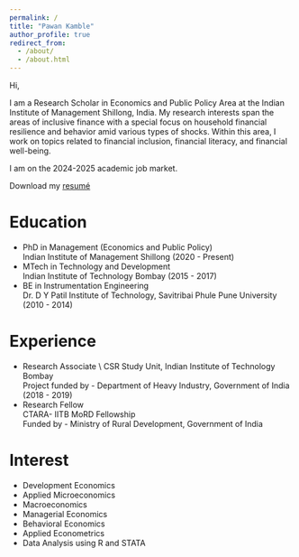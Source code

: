 ```yaml
---
permalink: /
title: "Pawan Kamble"
author_profile: true
redirect_from: 
  - /about/
  - /about.html
---
```

Hi, 

I am a Research Scholar in Economics and Public Policy Area at the Indian Institute of Management Shillong, India. My research interests span the areas of inclusive finance with a special focus on household financial resilience and behavior amid various types of shocks. Within this area, I work on topics related to financial inclusion, financial literacy, and financial well-being.

I am on the 2024-2025 academic job market.

Download my [resumé](https://github.com/pawankb13/resume/blob/main/resume_latex/resume1.pdf)   

Education
======
- PhD in Management (Economics and Public Policy) \
Indian Institute of Management Shillong (2020 - Present)
- MTech in Technology and Development \
Indian Institute of Technology Bombay (2015 - 2017)
- BE in Instrumentation Engineering \
Dr. D Y Patil Institute of Technology, Savitribai Phule Pune University (2010 - 2014)

Experience
======
- Research Associate \ 
CSR Study Unit, Indian Institute of Technology  Bombay  \
Project funded by - Department of Heavy Industry, Government of India (2018 - 2019)
- Research Fellow \
CTARA- IITB MoRD Fellowship \
Funded by - Ministry of Rural Development, Government of India

Interest
=====
- Development Economics 
- Applied Microeconomics
- Macroeconomics 
- Managerial Economics
- Behavioral Economics 
- Applied Econometrics
- Data Analysis using R and STATA
